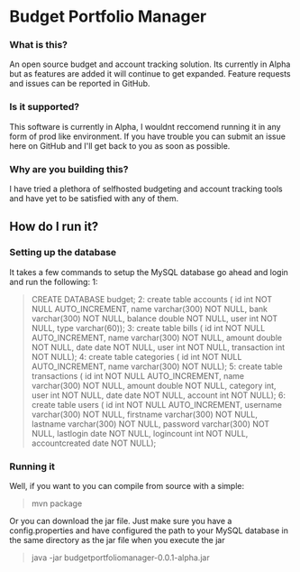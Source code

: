 # Budget Portfolio Manager

### What is this?
An open source budget and account tracking solution. Its currently in Alpha but as features are added it will continue to get expanded. Feature requests and issues can be reported in GitHub.

### Is it supported?
This software is currently in Alpha, I wouldnt reccomend running it in any form of prod like environment. If you have trouble you can submit an issue here on GitHub and I'll get back to you as soon as possible.

### Why are you building this?
I have tried a plethora of selfhosted budgeting and account tracking tools and have yet to be satisfied with any of them.


## How do I run it?

### Setting up the database
It takes a few commands to setup the MySQL database go ahead and login and run the following:
1:
> CREATE DATABASE budget;
2:
> create table accounts ( id int NOT NULL AUTO_INCREMENT, name varchar(300) NOT NULL, bank varchar(300) NOT NULL, balance double NOT NULL, user int NOT NULL, type varchar(60));
3:
> create table bills ( id int NOT NULL AUTO_INCREMENT, name varchar(300) NOT NULL, amount double NOT NULL, date date NOT NULL, user int NOT NULL, transaction int NOT NULL);
4:
> create table categories ( id int NOT NULL AUTO_INCREMENT, name varchar(300) NOT NULL);
5:
> create table transactions ( id int NOT NULL AUTO_INCREMENT, name varchar(300) NOT NULL, amount double NOT NULL, category int, user int NOT NULL, date date NOT NULL, account int NOT NULL);
6:
> create table users ( id int NOT NULL AUTO_INCREMENT, username varchar(300) NOT NULL, firstname varchar(300) NOT NULL, lastname varchar(300) NOT NULL, password varchar(300) NOT NULL, lastlogin date NOT NULL, logincount int NOT NULL, accountcreated date NOT NULL);

### Running it
Well, if you want to you can compile from source with a simple:
> mvn package

Or you can download the jar file. Just make sure you have a config.properties and have configured the path to your MySQL database in the same directory as the jar file when you execute the jar

> java -jar budgetportfoliomanager-0.0.1-alpha.jar